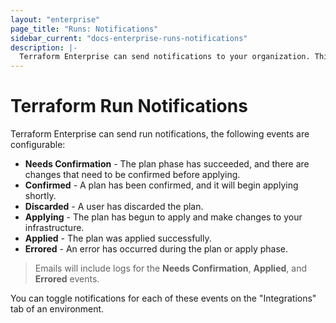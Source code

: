 ```yaml
---
layout: "enterprise"
page_title: "Runs: Notifications"
sidebar_current: "docs-enterprise-runs-notifications"
description: |-
  Terraform Enterprise can send notifications to your organization. This post is on how.
---
```



# Terraform Run Notifications

Terraform Enterprise can send run notifications, the following events are configurable:

- **Needs Confirmation** - The plan phase has succeeded, and there are changes
  that need to be confirmed before applying.
- **Confirmed** - A plan has been confirmed, and it will begin applying
  shortly.
- **Discarded** - A user has discarded the plan.
- **Applying** - The plan has begun to apply and make changes to your
  infrastructure.
- **Applied** - The plan was applied successfully.
- **Errored** - An error has occurred during the plan or apply phase.

> Emails will include logs for the **Needs Confirmation**, **Applied**, and
> **Errored** events.

You can toggle notifications for each of these events on the "Integrations" tab
of an environment.
